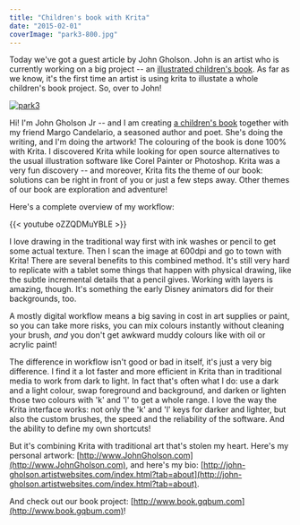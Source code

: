 ```yaml
---
title: "Children's book with Krita"
date: "2015-02-01"
coverImage: "park3-800.jpg"
---
```


Today we've got a guest article by John Gholson. John is an artist who is currently working on a big project -- an [illustrated children's book](http://www.book.gqbum.com). As far as we know, it's the first time an artist is using krita to illustate a whole children's book project. So, over to John!

[![park3](/images/posts/2015/park3-800.jpg)](/images/posts/2015/park3.jpg)

Hi! I'm John Gholson Jr -- and I am creating [a children's book](http://www.book.gqbum.com) together with my friend Margo Candelario, a seasoned author and poet. She's doing the writing, and I'm doing the artwork! The colouring of the book is done 100% with Krita. I discovered Krita while looking for open source alternatives to the usual illustration software like Corel Painter or Photoshop. Krita was a very fun discovery -- and moreover, Krita fits the theme of our book: solutions can be right in front of you or just a few steps away. Other themes of our book are exploration and adventure!

Here's a complete overview of my workflow:

{{< youtube oZZQDMuYBLE >}}

I love drawing in the traditional way first with ink washes or pencil to get some actual texture. Then I scan the image at 600dpi and go to town with Krita! There are several benefits to this combined method. It's still very hard to replicate with a tablet some things that happen with physical drawing, like the subtle incremental details that a pencil gives. Working with layers is amazing, though. It's something the early Disney animators did for their backgrounds, too.

A mostly digital workflow means a big saving in cost in art supplies or paint, so you can take more risks, you can mix colours instantly without cleaning your brush, _and_ you don't get awkward muddy colours like with oil or acrylic paint!

The difference in workflow isn't good or bad in itself, it's just a very big difference. I find it a lot faster and more efficient in Krita than in traditional media to work from dark to light. In fact that's often what I do: use a dark and a light colour, swap foreground and background, and darken or lighten those two colours with 'k' and 'l' to get a whole range. I love the way the Krita interface works: not only the 'k' and 'l' keys for darker and lighter, but also the custom brushes, the speed and the reliability of the software. And the ability to define my own shortcuts!

But it's combining Krita with traditional art that's stolen my heart. Here's my personal artwork: [http://www.JohnGholson.com](http://www.JohnGholson.com), and here's my bio: [http://john-gholson.artistwebsites.com/index.html?tab=about](http://john-gholson.artistwebsites.com/index.html?tab=about).

And check out our book project: [http://www.book.gqbum.com](http://www.book.gqbum.com)!
